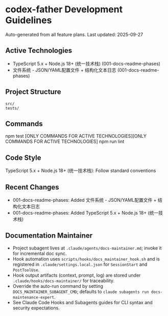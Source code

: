 # codex-father Development Guidelines

Auto-generated from all feature plans. Last updated: 2025-09-27

## Active Technologies
- TypeScript 5.x + Node.js 18+ (统一技术栈) (001-docs-readme-phases)
- 文件系统 - JSON/YAML配置文件 + 结构化文本日志 (001-docs-readme-phases)

## Project Structure
```
src/
tests/
```

## Commands
npm test [ONLY COMMANDS FOR ACTIVE TECHNOLOGIES][ONLY COMMANDS FOR ACTIVE TECHNOLOGIES] npm run lint

## Code Style
TypeScript 5.x + Node.js 18+ (统一技术栈): Follow standard conventions

## Recent Changes
- 001-docs-readme-phases: Added 文件系统 - JSON/YAML配置文件 + 结构化文本日志
- 001-docs-readme-phases: Added TypeScript 5.x + Node.js 18+ (统一技术栈)

<!-- MANUAL ADDITIONS START -->
## Documentation Maintainer
- Project subagent lives at `.claude/agents/docs-maintainer.md`; invoke it for incremental doc sync.
- Hook automation uses `scripts/hooks/docs_maintainer_hook.sh` and is registered in `.claude/settings.local.json` for `SessionStart` and `PostToolUse`.
- Hook output artifacts (context, prompt, log) are stored under `.claude/hooks/docs-maintainer/` for traceability.
- Override the auto-run command by setting `DOCS_MAINTAINER_SUBAGENT_CMD`; defaults to `claude subagents run docs-maintenance-expert`.
- See Claude Code Hooks and Subagents guides for CLI syntax and security expectations.
<!-- MANUAL ADDITIONS END -->
